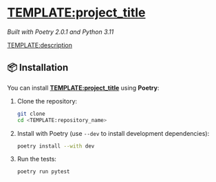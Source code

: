 # <TEMPLATE:project_title>

_Built with Poetry 2.0.1 and Python 3.11_

<TEMPLATE:description>

## 📦 Installation

You can install **<TEMPLATE:project_title>** using **Poetry**:

1. Clone the repository:
    ```sh
    git clone
    cd <TEMPLATE:repository_name>
    ```
2. Install with Poetry (use `--dev` to install development dependencies):
    ```sh
    poetry install --with dev
    ```
3. Run the tests:
    ```sh
    poetry run pytest
    ```
